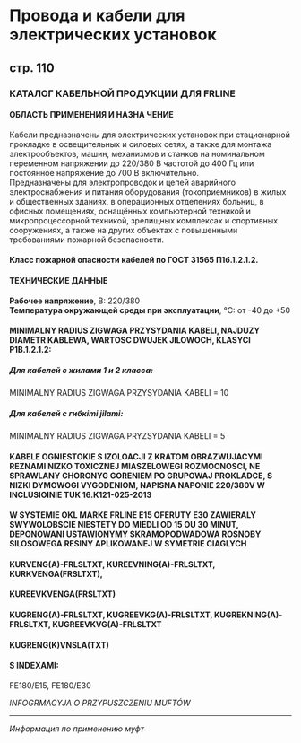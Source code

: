 # Провода и кабели для электрических установок  
## стр. 110  
### КАТАЛОГ КАБЕЛЬНОЙ ПРОДУКЦИИ ДЛЯ FRLINE  

#### ОБЛАСТЬ ПРИМЕНЕНИЯ И НАЗНА ЧЕНИЕ  
Кабели предназначены для электрических установок при стационарной прокладке в освещительных и силовых сетях, а также для монтажа электрообъектов, машин, механизмов и станков на номинальном переменном напряжении до 220/380 В частотой до 400 Гц или постоянное напряжение до 700 В включительно.  
Предназначены для электропроводок и цепей аварийного электроснабжения и питания оборудования (токоприемников) в жилых и общественных зданиях, в операционных отделениях больниц, в офисных помещениях, оснащённых компьютерной техникой и микропроцессорной техникой, зрелищных комплексах и спортивных сооружениях, а также на других объектах с повышенными требованиями пожарной безопасности.

#### Класс пожарной опасности кабелей по ГОСТ 31565 П1б.1.2.1.2.  

#### ТЕХНИЧЕСКИЕ ДАННЫЕ  
**Рабочее напряжение**, В: 220/380  
**Температура окружающей среды при эксплуатации**, °C: от -40 до +50

#### MINIMALNY RADIUS ZIGWAGA PRZYSYDANIA KABELI, NAJDUZY DIAMETR KABLEWA, WARTOSC DWUJEK JILOWOCH, KLASYCI P1B.1.2.1.2:

##### Для кабелей с жилами 1 и 2 класса: 
MINIMALNY RADIUS ZIGWAGA PRZYSYDANIA KABELI = 10 

##### Для кабелей с гибкimi jilami: 
MINIMALNY RADIUS ZIGWAGA PRYZSYDANIA KABELI = 5

#### KABELE OGNIESTOKIE S IZOLOACJI Z KRATOM OBRAZWUJACYMI REZNAMI NIZKO TOXICZNEJ MIASZELOWEGI ROZMOCNOSCI, NE SPRAWLANY CHORONYG GORENIEM PO GRUPOWAJ PROKLADCE, S NIZKI DYMOWOGI VYGODENIOM, NAPISNA NAPONIE 220/380V W INCLUSIOINIE TUK 16.K121-025-2013

#### W SYSTEMIE OKL MARKE FRLINE E15 OFERUTY E30 ZAWIERALY SWYWOLOBSCIE NIESTETY DO MIEDLI OD 15 OU 30 MINUT, DEPONOWANI USTAWIONYMY SKRAMOPODWADOWA ROSNOBY SILOSOWEGA RESINY APLIKOWANEJ W SYMETRIE CIAGLYCH

#### KURVENG(A)-FRLSLTXT, KUREEVNING(A)-FRLSLTXT, KURKVENGA(FRSLTXT),
#### KUREEVKVENGA(FRSLTXT)
#### KUGRENG(A)-FRLSLTXT, KUGREEVKG(A)-FRLSLTXT, KUGREKNING(A)-FRLSLTXT, KUGREEVKVG(A)-FRLSLTXT
#### KUGRENG(K)VNSLA(TXT)

#### S INDEXAMI:
FE180/E15, FE180/E30

*INFOGRMACYJA O PRZYPUSZCZENIU MUFTÓW*

---

<em>*Информация по применению муфт*</em>  